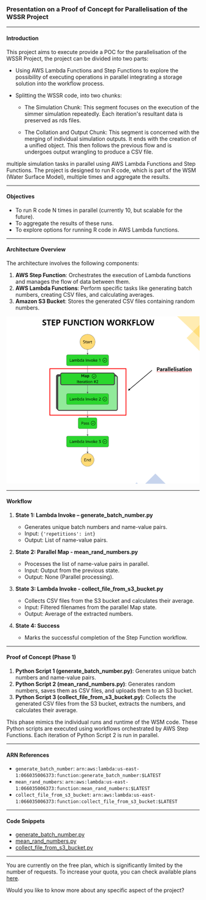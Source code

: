 ### Presentation on a Proof of Concept for Parallelisation of the WSSR Project

---

#### Introduction

This project aims to execute provide a POC for the parallelisation of the WSSR Project, the project can be divided into two parts:

- Using AWS Lambda Functions and Step Functions to explore the possibility of executing operations in parallel integrating a storage solution into the workflow process.
  
- Splitting the WSSR code, into two chunks:
  - The Simulation Chunk: This segment focuses on the execution of the simmer simulation repeatedly. Each iteration's resultant data is preserved as rds files.
  
  - The Collation and Output Chunk: This segment is concerned with the merging of individual simulation outputs. It ends with the creation of a unified object. This then follows the previous flow and is undergoes output wrangling to produce a CSV file.


multiple simulation tasks in parallel using AWS Lambda Functions and Step Functions. The project is designed to run R code, which is part of the WSM (Water Surface Model), multiple times and aggregate the results.

---

#### Objectives

- To run R code N times in parallel (currently 10, but scalable for the future).
- To aggregate the results of these runs.
- To explore options for running R code in AWS Lambda functions.

---

#### Architecture Overview

The architecture involves the following components:

1. **AWS Step Function**: Orchestrates the execution of Lambda functions and manages the flow of data between them.
2. **AWS Lambda Functions**: Perform specific tasks like generating batch numbers, creating CSV files, and calculating averages.
3. **Amazon S3 Bucket**: Stores the generated CSV files containing random numbers.

![Step Function Workflow Diagram](https://github.com/eriiire/LambdaStepCompute/raw/b1a2c424f10074c581f7baeff8b9b9db553b70fe/phase2/stepfunction-workflow.png)

---

#### Workflow

1. **State 1: Lambda Invoke – generate_batch_number.py**
    - Generates unique batch numbers and name-value pairs.
    - Input: `{'repetitions': int}`
    - Output: List of name-value pairs.
  
2. **State 2: Parallel Map - mean_rand_numbers.py**
    - Processes the list of name-value pairs in parallel.
    - Input: Output from the previous state.
    - Output: None (Parallel processing).
  
3. **State 3: Lambda Invoke - collect_file_from_s3_bucket.py**
    - Collects CSV files from the S3 bucket and calculates their average.
    - Input: Filtered filenames from the parallel Map state.
    - Output: Average of the extracted numbers.

4. **State 4: Success**
    - Marks the successful completion of the Step Function workflow.

---

#### Proof of Concept (Phase 1)

1. **Python Script 1 (generate_batch_number.py)**: Generates unique batch numbers and name-value pairs.
2. **Python Script 2 (mean_rand_numbers.py)**: Generates random numbers, saves them as CSV files, and uploads them to an S3 bucket.
3. **Python Script 3 (collect_file_from_s3_bucket.py)**: Collects the generated CSV files from the S3 bucket, extracts the numbers, and calculates their average.

This phase mimics the individual runs and runtime of the WSM code. These Python scripts are executed using workflows orchestrated by AWS Step Functions. Each iteration of Python Script 2 is run in parallel.

---

#### ARN References

- `generate_batch_number`: `arn:aws:lambda:us-east-1:066035006373:function:generate_batch_number:$LATEST`
- `mean_rand_numbers`: `arn:aws:lambda:us-east-1:066035006373:function:mean_rand_numbers:$LATEST`
- `collect_file_from_s3_bucket`: `arn:aws:lambda:us-east-1:066035006373:function:collect_file_from_s3_bucket:$LATEST`

---

#### Code Snippets

- [generate_batch_number.py](https://github.com/eriiire/LambdaStepCompute/blob/main/phase1/generate_batch_number.py)
- [mean_rand_numbers.py](https://github.com/eriiire/LambdaStepCompute/blob/main/phase1/mean_rand_numbers.py)
- [collect_file_from_s3_bucket.py](https://github.com/eriiire/LambdaStepCompute/blob/main/phase1/collect_file_from_s3_bucket.py)

---

You are currently on the free plan, which is significantly limited by the number of requests. To increase your quota, you can check available plans [here](https://c7d59216ee8ec59bda5e51ffc17a994d.auth.portal-pluginlab.ai/pricing).

Would you like to know more about any specific aspect of the project?
